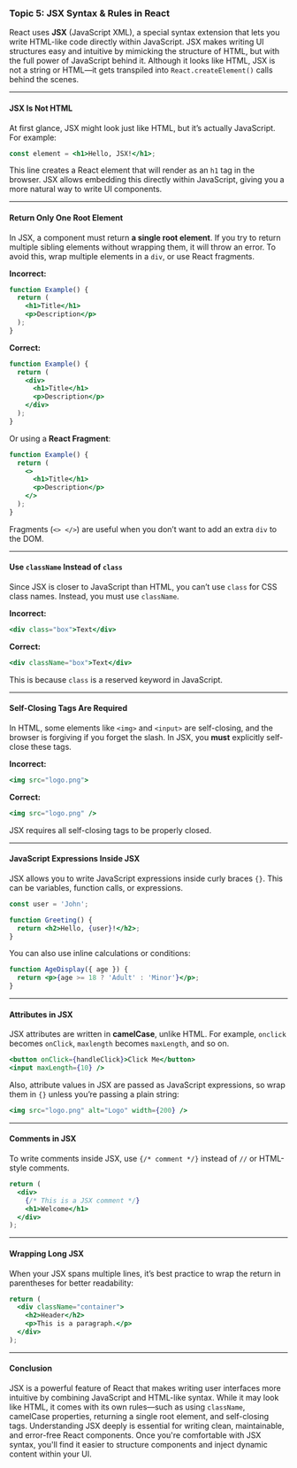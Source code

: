 ### Topic 5: JSX Syntax & Rules in React

React uses **JSX** (JavaScript XML), a special syntax extension that lets you write HTML-like code directly within JavaScript. JSX makes writing UI structures easy and intuitive by mimicking the structure of HTML, but with the full power of JavaScript behind it. Although it looks like HTML, JSX is not a string or HTML—it gets transpiled into `React.createElement()` calls behind the scenes.

---

#### JSX Is Not HTML

At first glance, JSX might look just like HTML, but it’s actually JavaScript. For example:

```jsx
const element = <h1>Hello, JSX!</h1>;
```

This line creates a React element that will render as an `h1` tag in the browser. JSX allows embedding this directly within JavaScript, giving you a more natural way to write UI components.

---

#### Return Only One Root Element

In JSX, a component must return **a single root element**. If you try to return multiple sibling elements without wrapping them, it will throw an error. To avoid this, wrap multiple elements in a `div`, or use React fragments.

**Incorrect:**

```jsx
function Example() {
  return (
    <h1>Title</h1>
    <p>Description</p>
  );
}
```

**Correct:**

```jsx
function Example() {
  return (
    <div>
      <h1>Title</h1>
      <p>Description</p>
    </div>
  );
}
```

Or using a **React Fragment**:

```jsx
function Example() {
  return (
    <>
      <h1>Title</h1>
      <p>Description</p>
    </>
  );
}
```

Fragments (`<> </>`) are useful when you don’t want to add an extra `div` to the DOM.

---

#### Use `className` Instead of `class`

Since JSX is closer to JavaScript than HTML, you can’t use `class` for CSS class names. Instead, you must use `className`.

**Incorrect:**

```jsx
<div class="box">Text</div>
```

**Correct:**

```jsx
<div className="box">Text</div>
```

This is because `class` is a reserved keyword in JavaScript.

---

#### Self-Closing Tags Are Required

In HTML, some elements like `<img>` and `<input>` are self-closing, and the browser is forgiving if you forget the slash. In JSX, you **must** explicitly self-close these tags.

**Incorrect:**

```jsx
<img src="logo.png">
```

**Correct:**

```jsx
<img src="logo.png" />
```

JSX requires all self-closing tags to be properly closed.

---

#### JavaScript Expressions Inside JSX

JSX allows you to write JavaScript expressions inside curly braces `{}`. This can be variables, function calls, or expressions.

```jsx
const user = 'John';

function Greeting() {
  return <h2>Hello, {user}!</h2>;
}
```

You can also use inline calculations or conditions:

```jsx
function AgeDisplay({ age }) {
  return <p>{age >= 18 ? 'Adult' : 'Minor'}</p>;
}
```

---

#### Attributes in JSX

JSX attributes are written in **camelCase**, unlike HTML. For example, `onclick` becomes `onClick`, `maxlength` becomes `maxLength`, and so on.

```jsx
<button onClick={handleClick}>Click Me</button>
<input maxLength={10} />
```

Also, attribute values in JSX are passed as JavaScript expressions, so wrap them in `{}` unless you’re passing a plain string:

```jsx
<img src="logo.png" alt="Logo" width={200} />
```

---

#### Comments in JSX

To write comments inside JSX, use `{/* comment */}` instead of `//` or HTML-style comments.

```jsx
return (
  <div>
    {/* This is a JSX comment */}
    <h1>Welcome</h1>
  </div>
);
```

---

#### Wrapping Long JSX

When your JSX spans multiple lines, it’s best practice to wrap the return in parentheses for better readability:

```jsx
return (
  <div className="container">
    <h2>Header</h2>
    <p>This is a paragraph.</p>
  </div>
);
```

---

#### Conclusion

JSX is a powerful feature of React that makes writing user interfaces more intuitive by combining JavaScript and HTML-like syntax. While it may look like HTML, it comes with its own rules—such as using `className`, camelCase properties, returning a single root element, and self-closing tags. Understanding JSX deeply is essential for writing clean, maintainable, and error-free React components. Once you're comfortable with JSX syntax, you'll find it easier to structure components and inject dynamic content within your UI.
